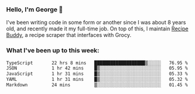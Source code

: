 ### Hello, I'm George 👋

I've been writing code in some form or another since I was about 8 years old, and recently made it my full-time job. On top of this, I maintain [Recipe Buddy](https://github.com/georgegebbett/recipe-buddy), a recipe scraper that interfaces with Grocy.  

<!--
**georgegebbett/georgegebbett** is a ✨ _special_ ✨ repository because its `README.md` (this file) appears on your GitHub profile.

Here are some ideas to get you started:

- 🔭 I’m currently working on ...
- 🌱 I’m currently learning ...
- 👯 I’m looking to collaborate on ...
- 🤔 I’m looking for help with ...
- 💬 Ask me about ...
- 📫 How to reach me: ...
- 😄 Pronouns: ...
- ⚡ Fun fact: ...
-->

### What I've been up to this week:
<!--START_SECTION:waka-->

```txt
TypeScript       22 hrs 8 mins   ███████████████████▒░░░░░   76.95 %
JSON             1 hr 42 mins    █▒░░░░░░░░░░░░░░░░░░░░░░░   05.95 %
JavaScript       1 hr 31 mins    █▒░░░░░░░░░░░░░░░░░░░░░░░   05.33 %
YAML             1 hr 31 mins    █▒░░░░░░░░░░░░░░░░░░░░░░░   05.32 %
Markdown         24 mins         ▒░░░░░░░░░░░░░░░░░░░░░░░░   01.45 %
```

<!--END_SECTION:waka-->
